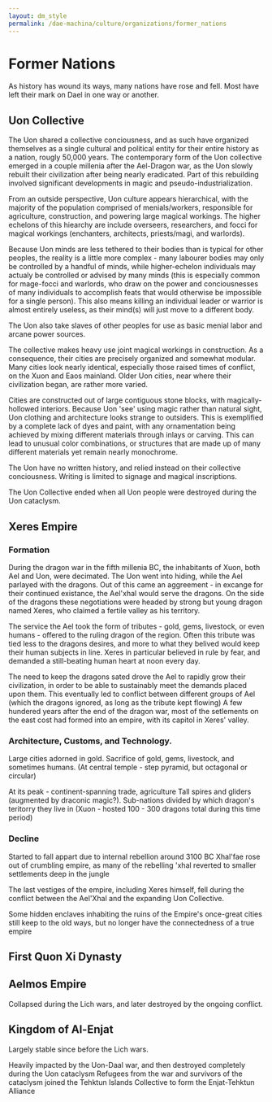 ```yaml
---
layout: dm_style
permalink: /dae-machina/culture/organizations/former_nations
---
```


# Former Nations

As history has wound its ways, many nations have rose and fell. Most have left their mark on Dael in one way or another.

## Uon Collective

The Uon shared a collective conciousness, and as such have organized themselves as a single cultural and political entity for their entire history as a nation, rougly 50,000 years.
The contemporary form of the Uon collective emerged in a couple millenia after the Ael-Dragon war, as the Uon slowly rebuilt their civilization after being nearly eradicated. 
Part of this rebuilding involved significant developments in magic and pseudo-industrialization.

From an outside perspective, Uon culture appears hierarchical, with the majority of the population comprised of menials/workers, responsible for agriculture, construction, and powering large magical workings. 
The higher echelons of this hiearchy are include overseers, researchers, and focci for magical workings (enchanters, architects, priests/magi, and warlords).

Because Uon minds are less tethered to their bodies than is typical for other peoples, the reality is a little more complex - many labourer bodies may only be controlled by a handful of minds, 
while higher-echelon individuals may actualy be controlled or advised by many minds (this is especially common for mage-focci and warlords, who draw on the power and conciousnesses of many individuals to accomplish feats 
that would otherwise be impossible for a single person). This also means killing an individual leader or warrior is almost entirely useless, as their mind(s) will just move to a different body.

The Uon also take slaves of other peoples for use as basic menial labor and arcane power sources.

The collective makes heavy use joint magical workings in construction. As a consequence, their cities are precisely organized and somewhat modular. Many cities look nearly identical, 
especially those raised times of conflict, on the Xuon and Eaos mainland. Older Uon cities, near where their civilization began, are rather more varied.

Cities are constructed out of large contiguous stone blocks, with magically-hollowed interiors.
Because Uon 'see' using magic rather than natural sight, Uon clothing and architecture looks strange to outsiders.
This is exemplified by a complete lack of dyes and paint, with any ornamentation being achieved by mixing different materials through inlays or carving.
This can lead to unusual color combinations, or structures that are made up of many different materials yet remain nearly monochrome.

The Uon have no written history, and relied instead on their collective conciousness. Writing is limited to signage and magical inscriptions.

The Uon Collective ended when all Uon people were destroyed during the Uon cataclysm.

## Xeres Empire

### Formation

During the dragon war in the fifth millenia BC, the inhabitants of Xuon, both Ael and Uon, were decimated.
The Uon went into hiding, while the Ael parlayed with the dragons. Out of this came an aggreement - in excange for their continued existance, the Ael'xhal would serve the dragons.
On the side of the dragons these negotiations were headed by strong but young dragon named Xeres, who claimed a fertile valley as his territory.

The service the Ael took the form of tributes - gold, gems, livestock, or even humans - offered to the ruling dragon of the region.
Often this tribute was tied less to the dragons desires, and more to what they belived would keep their human subjects in line.
Xeres in particular believed in rule by fear, and demanded a still-beating human heart at noon every day.

The need to keep the dragons sated drove the Ael to rapidly grow their civilization, in order to be able to sustainably meet the demands placed upon them.
This eventually led to conflict between different groups of Ael (which the dragons ignored, as long as the tribute kept flowing)
A few hundered years after the end of the dragon war, most of the setlements on the east cost had formed into an empire, with its capitol in Xeres' valley.

### Architecture, Customs, and Technology.

Large cities adorned in gold.
Sacrifice of gold, gems, livestock, and sometimes humans. (At central temple - step pyramid, but octagonal or circular)

At its peak - continent-spanning trade, agriculture
Tall spires and gliders (augmented by draconic magic?).
Sub-nations divided by which dragon's teritorry they live in (Xuon - hosted 100 - 300 dragons total during this time period)

### Decline

Started to fall appart due to internal rebellion around 3100 BC
Xhal'fae rose out of crumbling empire, as many of the rebelling 'xhal reverted to smaller settlements deep in the jungle

The last vestiges of the empire, including Xeres himself, fell during the conflict between the Ael'Xhal and the expanding Uon Collective.

Some hidden enclaves inhabiting the ruins of the Empire's once-great cities still keep to the old ways, but no longer have the connectedness of a true empire

## First Quon Xi Dynasty

## Aelmos Empire

Collapsed during the Lich wars, and later destroyed by the ongoing conflict.

## Kingdom of Al-Enjat

Largely stable since before the Lich wars.

Heavily impacted by the Uon-Daal war, and then destroyed completely during the Uon cataclysm
Refugees from the war and survivors of the cataclysm joined the Tehktun Islands Collective to form the Enjat-Tehktun Alliance


